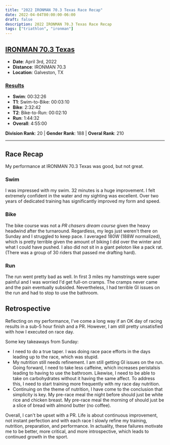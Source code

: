 ```yaml
---
title: "2022 IRONMAN 70.3 Texas Race Recap"
date: 2022-04-04T00:00:00-06:00
draft: false
description: 2022 IRONMAN 70.3 Texas Race Recap
tags: ["triathlon", "ironman"]
---
```


## [IRONMAN 70.3 Texas](https://www.ironman.com/im703-texas)
* **Date**: April 3rd, 2022
* **Distance**: IRONMAN 70.3
* **Location**: Galveston, TX

### [Results](https://www.ironman.com/im703-texas-results)
* **Swim**: 00:32:26
* **T1**: Swim-to-Bike: 00:03:10
* **Bike**: 2:32:42
* **T2**: Bike-to-Run: 00:02:10
* **Run**: 1:44:32
* **Overall**: 4:55:00

**Division Rank**: 20 | **Gender Rank**: 188 | **Overal Rank**: 210

---

## Race Recap

My performance at IRONMAN 70.3 Texas was good, but not great.

### Swim
I was impressed with my swim. 32 minutes is a huge improvement. I felt extremely confident in the water and my sighting was excellent. Over two years of dedicated training has significantly improved my form and speed.

### Bike
The bike course was not a *PR chasers dream course* given the heavy headwind after the turnaround. Regardless, my legs just weren't there on Sunday and I struggled to keep pace. I averaged 180W (188W normalized), which is pretty terrible given the amount of biking I did over the winter and what I could have pushed. I also did not sit in a giant peloton like a pack rat. (There was a group of 30 riders that passed me drafting hard).

### Run
The run went pretty bad as well. In first 3 miles my hamstrings were super painful and I was worried I'd get full-on cramps. The cramps never came and the pain eventually subsided. Nevertheless, I had terrible GI issues on the run and had to stop to use the bathroom.

## Retrospective

Reflecting on my performance, I've come a long way if an OK day of racing results in a sub-5 hour finish and a PR. However, I am still pretty unsatisfied with how I executed on race day.

Some key takeaways from Sunday:
* I need to do a true taper. I was doing race pace efforts in the days leading up to the race, which was stupid.
* My nutrition still needs refinement. I am still getting GI issues on the run. Going forward, I need to take less caffeine, which increases peristalsis leading to having to use the bathroom. Likewise, I need to be able to take on carbohydrates without it having the same affect. To address this, I need to start training more frequently with my race day nutrition.
* Continuing on the theme of nutrition, I have come to the conclusion that simplicity is key. My pre-race meal the night before should just be white rice and chicken breast. My pre-race meal the morning of should just be a slice of bread with almond butter (no coffee).

Overall, I can't be upset with a PR. Life is about continuous improvement, not instant perfection and with each race I slowly refine my training, nutrition, preparation, and performance. In actuality, these failures motivate me to be better, more critical, and more introspective, which leads to continued growth in the sport.

